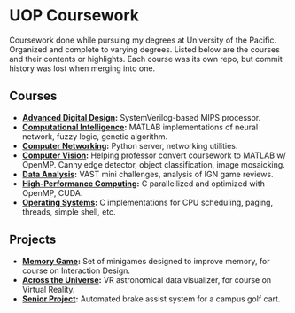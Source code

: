 # UOP Coursework
Coursework done while pursuing my degrees at University of the Pacific.
Organized and complete to varying degrees.
Listed below are the courses and their contents or highlights.
Each course was its own repo, but commit history was lost when merging into one.

## Courses
- **[Advanced Digital Design](adv_digital/):** SystemVerilog-based MIPS processor.
- **[Computational Intelligence](compint/):** MATLAB implementations of neural network, fuzzy logic, genetic algorithm.
- **[Computer Networking](compnet/):** Python server, networking utilities.
- **[Computer Vision](cv/):** Helping professor convert coursework to MATLAB w/ OpenMP. Canny edge detector, object classification, image mosaicking.
- **[Data Analysis](data/):** VAST mini challenges, analysis of IGN game reviews.
- **[High-Performance Computing](hpc/):** C parallellized and optimized with OpenMP, CUDA.
- **[Operating Systems](os/):** C implementations for CPU scheduling, paging, threads, simple shell, etc.

## Projects
- **[Memory Game](https://github.com/kmakmichael/memory_game):** Set of minigames designed to improve memory, for course on Interaction Design.
- **[Across the Universe](https://github.com/kmakmichael/universe):** VR astronomical data visualizer, for course on Virtual Reality.
- **[Senior Project](https://github.com/kmakmichael/uop_seniorproject):** Automated brake assist system for a campus golf cart.
